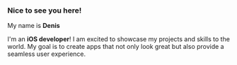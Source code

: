 ### Nice to see you here! 
My name is **Denis** </a>

I'm an **iOS developer**! I am excited to showcase my projects and skills to the world.
My goal is to create apps that not only look great but also provide a seamless user experience.
<!--
**dezhest/dezhest** is a ✨ _special_ ✨ repository because its `README.md` (this file) appears on your GitHub profile.

